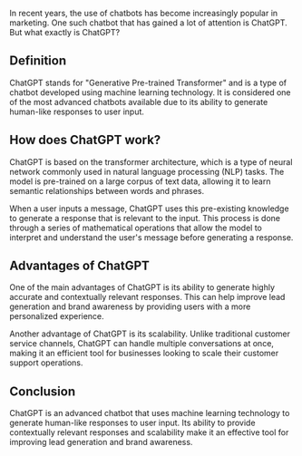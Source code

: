 

In recent years, the use of chatbots has become increasingly popular in marketing. One such chatbot that has gained a lot of attention is ChatGPT. But what exactly is ChatGPT?

Definition
----------

ChatGPT stands for "Generative Pre-trained Transformer" and is a type of chatbot developed using machine learning technology. It is considered one of the most advanced chatbots available due to its ability to generate human-like responses to user input.

How does ChatGPT work?
----------------------

ChatGPT is based on the transformer architecture, which is a type of neural network commonly used in natural language processing (NLP) tasks. The model is pre-trained on a large corpus of text data, allowing it to learn semantic relationships between words and phrases.

When a user inputs a message, ChatGPT uses this pre-existing knowledge to generate a response that is relevant to the input. This process is done through a series of mathematical operations that allow the model to interpret and understand the user's message before generating a response.

Advantages of ChatGPT
---------------------

One of the main advantages of ChatGPT is its ability to generate highly accurate and contextually relevant responses. This can help improve lead generation and brand awareness by providing users with a more personalized experience.

Another advantage of ChatGPT is its scalability. Unlike traditional customer service channels, ChatGPT can handle multiple conversations at once, making it an efficient tool for businesses looking to scale their customer support operations.

Conclusion
----------

ChatGPT is an advanced chatbot that uses machine learning technology to generate human-like responses to user input. Its ability to provide contextually relevant responses and scalability make it an effective tool for improving lead generation and brand awareness.
